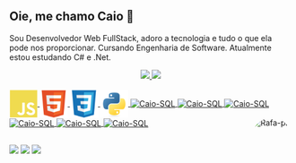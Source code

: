   ## Oie, me chamo Caio 👋


Sou Desenvolvedor Web FullStack, adoro a tecnologia e tudo o que ela pode nos proporcionar.
Cursando Engenharia de Software.
Atualmente estou estudando C# e .Net.



<div align="center">
  <a href="https://github.com/CaioSix">
  <img height="180em" src="https://github-readme-stats.vercel.app/api?username=CaioSix&show_icons=true&theme=dracula&include_all_commits=true&count_private=true"/>
  <img height="180em" src="https://github-readme-stats.vercel.app/api/top-langs/?username=CaioSix&layout=compact&langs_count=7&theme=dracula"/>
</div>

  <div style="display: inline_block"><br>
  <img align="center" alt="Caio-SQL" height="50" width="50" src="https://raw.githubusercontent.com/devicons/devicon/master/icons/javascript/javascript-plain.svg">
  <img align="center" alt="Caio-SQL" height="50" width="50"  src="https://raw.githubusercontent.com/devicons/devicon/master/icons/html5/html5-original.svg">
  <img align="center" alt="Caio-SQL" height="50" width="50"  src="https://raw.githubusercontent.com/devicons/devicon/master/icons/css3/css3-original.svg">
  <img align="center" alt="Caio-SQL" height="50" width="50" src="https://raw.githubusercontent.com/devicons/devicon/master/icons/python/python-original.svg"> 
  <img align="center" alt="Caio-SQL" height="50" width="50"  src="https://cdn.jsdelivr.net/gh/devicons/devicon/icons/docker/docker-original.svg">
  <img align="center" alt="Caio-SQL" height="50" width="50" src="https://cdn.jsdelivr.net/gh/devicons/devicon/icons/mysql/mysql-original-wordmark.svg">
  <img align="center" alt="Caio-SQL" height="50" width="50"  src="https://cdn.jsdelivr.net/gh/devicons/devicon/icons/react/react-original.svg" />
  <img align="center" alt="Caio-SQL" height="50" width="50"   src="https://cdn.jsdelivr.net/gh/devicons/devicon/icons/java/java-original.svg" />
  <img align="center" alt="Caio-SQL" height="50" width="50"   src="https://cdn.jsdelivr.net/gh/devicons/devicon/icons/nodejs/nodejs-original-wordmark.svg" />
  <img align="center" alt="Caio-SQL" height="50" width="50"   src="https://cdn.jsdelivr.net/gh/devicons/devicon/icons/github/github-original.svg" />
    
    
   <img align="right" alt="Rafa-pic" height="150" style="border-radius:50px;" src="https://media3.giphy.com/media/Wn74RUT0vjnoU98Hnt/giphy.gif?cid=790b761107e4e0ad6547828b2a4ae9b91e841cbbe5c0b905&rid=giphy.gif&ct=g">
</div>
  
 ##
    
 
<div> 
  <a href="https://instagram.com/#" target="_blank"><img src="https://img.shields.io/badge/-Instagram-%23E4405F?style=for-the-badge&logo=instagram&logoColor=white" target="_blank"></a>
  <a href = "mailto:caio-cavalcanti@hotmail.com"><img src="https://img.shields.io/badge/-Gmail-%23333?style=for-the-badge&logo=gmail&logoColor=white" target="_blank"></a>
  <a href="https://www.linkedin.com/in/caio-cavalcanti-17b50b13a/" target="_blank"><img src="https://img.shields.io/badge/-LinkedIn-%230077B5?style=for-the-badge&logo=linkedin&logoColor=white" target="_blank"></a> 
 
  
 
</div>


    
    

   
